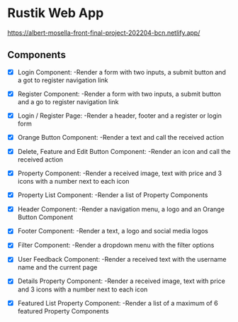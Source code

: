 # Rustik Web App

https://albert-mosella-front-final-project-202204-bcn.netlify.app/

## Components

- [x] Login Component:
      -Render a form with two inputs, a submit button and a got to register navigation link

- [x] Register Component:
      -Render a form with two inputs, a submit button and a go to register navigation link

- [x] Login / Register Page:
      -Render a header, footer and a register or login form

- [x] Orange Button Component:
      -Render a text and call the received action

- [x] Delete, Feature and Edit Button Component:
      -Render an icon and call the received action

- [x] Property Component:
      -Render a received image, text with price and 3 icons with a number next to each icon

- [x] Property List Component:
      -Render a list of Property Components

- [x] Header Component:
      -Render a navigation menu, a logo and an Orange Button Component

- [x] Footer Component:
      -Render a text, a logo and social media logos

- [x] Filter Component:
      -Render a dropdown menu with the filter options

- [x] User Feedback Component:
      -Render a received text with the username name and the current page

- [x] Details Property Component:
      -Render a received image, text with price and 3 icons with a number next to each icon

- [x] Featured List Property Component:
      -Render a list of a maximum of 6 featured Property Components
